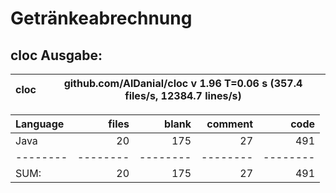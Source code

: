 # Getränkeabrechnung

## cloc Ausgabe: 

<!-- CLOC-REPORT-START -->
cloc|github.com/AlDanial/cloc v 1.96  T=0.06 s (357.4 files/s, 12384.7 lines/s)
--- | ---

Language|files|blank|comment|code
:-------|-------:|-------:|-------:|-------:
Java|20|175|27|491
--------|--------|--------|--------|--------
SUM:|20|175|27|491
<!-- CLOC-REPORT-END -->